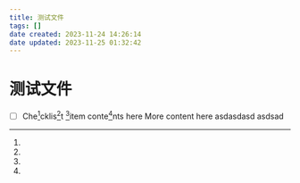 ```yaml
---
title: 测试文件
tags: []
date created: 2023-11-24 14:26:14
date updated: 2023-11-25 01:32:42
---
```


# 测试文件

- [ ] Che[^1]cklis[^2]t [^3]item conte[^4]nts here More content here
asdasdasd
asdsad

[^1]:
[^2]:
[^3]:
[^4]:
